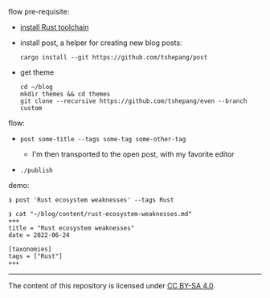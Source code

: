 flow pre-requisite:

- [install Rust toolchain]

- install post, a helper for creating new blog posts:

      cargo install --git https://github.com/tshepang/post

- get theme

      cd ~/blog
      mkdir themes && cd themes
      git clone --recursive https://github.com/tshepang/even --branch custom

flow:

- `post some-title --tags some-tag some-other-tag`

  + I'm then transported to the open post, with my favorite editor

- `./publish`

demo:

```
❯ post 'Rust ecosystem weaknesses' --tags Rust

❯ cat "~/blog/content/rust-ecosystem-weaknesses.md"
+++
title = "Rust ecosystem weaknesses"
date = 2022-06-24

[taxonomies]
tags = ["Rust"]
+++
```

---

The content of this repository is licensed under [CC BY-SA 4.0].

[install Rust toolchain]: https://rust-lang.org/install
[CC BY-SA 4.0]: http://creativecommons.org/licenses/by-sa/4.0
